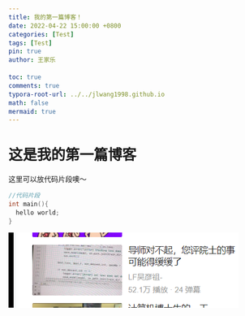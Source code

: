 ```yaml
---
title: 我的第一篇博客！
date: 2022-04-22 15:00:00 +0800
categories: [Test]
tags: [Test]
pin: true
author: 王家乐

toc: true
comments: true
typora-root-url: ../../jlwang1998.github.io
math: false
mermaid: true
---
```


# 这是我的第一篇博客


这里可以放代码片段噢～
```c++
//代码片段
int main(){
  hello world;
}
```

![image-20220422150249634](/assets/blog_res/2022-04-22-MyFirstBlog.assets/image-20220422150249634.png)

